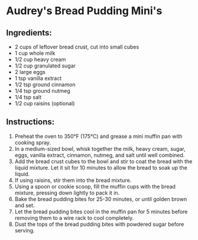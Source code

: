# Audrey's Bread Pudding Mini's

## Ingredients:

- 2 cups of leftover bread crust, cut into small cubes
- 1 cup whole milk
- 1/2 cup heavy cream
- 1/2 cup granulated sugar
- 2 large eggs
- 1 tsp vanilla extract
- 1/2 tsp ground cinnamon
- 1/4 tsp ground nutmeg
- 1/4 tsp salt
- 1/2 cup raisins (optional)

## Instructions:

1. Preheat the oven to 350°F (175°C) and grease a mini muffin pan with cooking spray.
2. In a medium-sized bowl, whisk together the milk, heavy cream, sugar, eggs, vanilla extract, cinnamon, nutmeg, and salt until well combined.
3. Add the bread crust cubes to the bowl and stir to coat the bread with the liquid mixture. Let it sit for 10 minutes to allow the bread to soak up the liquid.
4. If using raisins, stir them into the bread mixture.
5. Using a spoon or cookie scoop, fill the muffin cups with the bread mixture, pressing down lightly to pack it in.
6. Bake the bread pudding bites for 25-30 minutes, or until golden brown and set.
7. Let the bread pudding bites cool in the muffin pan for 5 minutes before removing them to a wire rack to cool completely.
8. Dust the tops of the bread pudding bites with powdered sugar before serving.
